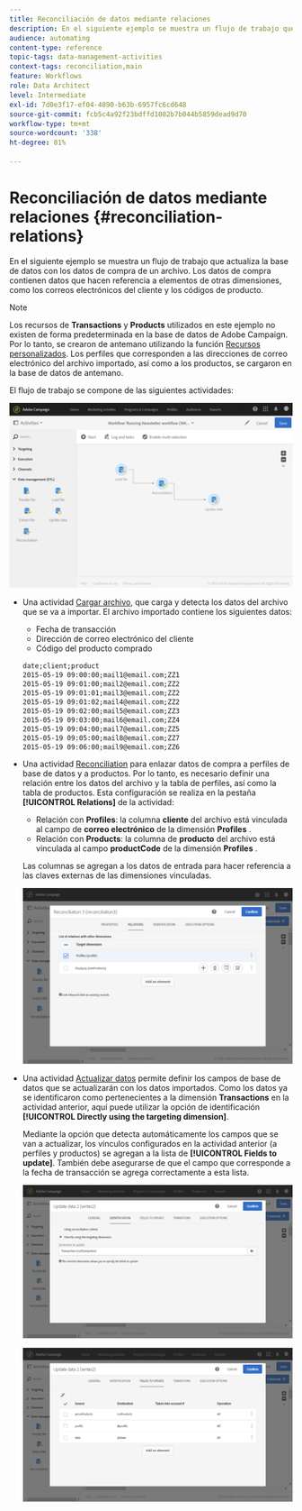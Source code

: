 ```yaml
---
title: Reconciliación de datos mediante relaciones
description: En el siguiente ejemplo se muestra un flujo de trabajo que actualiza la base de datos utilizando los datos de compra de un archivo.
audience: automating
content-type: reference
topic-tags: data-management-activities
context-tags: reconciliation,main
feature: Workflows
role: Data Architect
level: Intermediate
exl-id: 7d0e3f17-ef04-4890-b63b-6957fc6cd648
source-git-commit: fcb5c4a92f23bdffd1082b7b044b5859dead9d70
workflow-type: tm+mt
source-wordcount: '338'
ht-degree: 81%

---
```


# Reconciliación de datos mediante relaciones {#reconciliation-relations}

En el siguiente ejemplo se muestra un flujo de trabajo que actualiza la base de datos con los datos de compra de un archivo. Los datos de compra contienen datos que hacen referencia a elementos de otras dimensiones, como los correos electrónicos del cliente y los códigos de producto.

>[!NOTE]
>
>Los recursos de **Transactions** y **Products** utilizados en este ejemplo no existen de forma predeterminada en la base de datos de Adobe Campaign. Por lo tanto, se crearon de antemano utilizando la función [Recursos personalizados](../../developing/using/data-model-concepts.md). Los perfiles que corresponden a las direcciones de correo electrónico del archivo importado, así como a los productos, se cargaron en la base de datos de antemano.

El flujo de trabajo se compone de las siguientes actividades:

![](assets/reconciliation_example1.png)

* Una actividad [Cargar archivo](../../automating/using/load-file.md), que carga y detecta los datos del archivo que se va a importar. El archivo importado contiene los siguientes datos:

   * Fecha de transacción
   * Dirección de correo electrónico del cliente
   * Código del producto comprado

  ```
  date;client;product
  2015-05-19 09:00:00;mail1@email.com;ZZ1
  2015-05-19 09:01:00;mail2@email.com;ZZ2
  2015-05-19 09:01:01;mail3@email.com;ZZ2
  2015-05-19 09:01:02;mail4@email.com;ZZ2
  2015-05-19 09:02:00;mail5@email.com;ZZ3
  2015-05-19 09:03:00;mail6@email.com;ZZ4
  2015-05-19 09:04:00;mail7@email.com;ZZ5
  2015-05-19 09:05:00;mail8@email.com;ZZ7
  2015-05-19 09:06:00;mail9@email.com;ZZ6
  ```

* Una actividad [Reconciliation](../../automating/using/reconciliation.md) para enlazar datos de compra a perfiles de base de datos y a productos. Por lo tanto, es necesario definir una relación entre los datos del archivo y la tabla de perfiles, así como la tabla de productos. Esta configuración se realiza en la pestaña **[!UICONTROL Relations]** de la actividad:

   * Relación con **Profiles**: la columna **cliente** del archivo está vinculada al campo de **correo electrónico** de la dimensión **Profiles** .
   * Relación con **Products**: la columna de **producto** del archivo está vinculada al campo **productCode** de la dimensión **Profiles** .

  Las columnas se agregan a los datos de entrada para hacer referencia a las claves externas de las dimensiones vinculadas.

  ![](assets/reconciliation_example3.png)

* Una actividad [Actualizar datos](../../automating/using/update-data.md) permite definir los campos de base de datos que se actualizarán con los datos importados. Como los datos ya se identificaron como pertenecientes a la dimensión **Transactions** en la actividad anterior, aquí puede utilizar la opción de identificación **[!UICONTROL Directly using the targeting dimension]**.

  Mediante la opción que detecta automáticamente los campos que se van a actualizar, los vínculos configurados en la actividad anterior (a perfiles y productos) se agregan a la lista de **[!UICONTROL Fields to update]**. También debe asegurarse de que el campo que corresponde a la fecha de transacción se agrega correctamente a esta lista.

  ![](assets/reconciliation_example5.png)

  ![](assets/reconciliation_example4.png)
